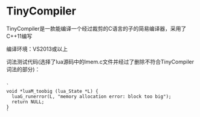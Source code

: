TinyCompiler
============
TinyCompiler是一款能编译一个经过裁剪的C语言的子的简易编译器，采用了C++11编写

编译环境：VS2013或以上

词法测试代码(选择了lua源码中的lmem.c文件并经过了删除不符合TinyCompiler词法的部分)：
<pre><code>
`
void *luaM_toobig (lua_State *L) {
  luaG_runerror(L, "memory allocation error: block too big");
  return NULL;  
}
`
</pre></code>
